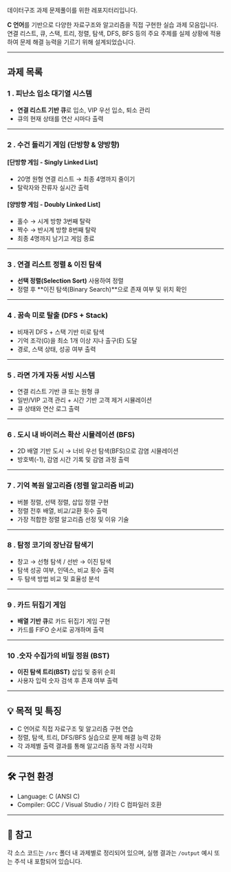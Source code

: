 데이터구조 과제 문제풀이를 위한 레포지터리입니다.

 **C 언어**를 기반으로 다양한 자료구조와 알고리즘을 직접 구현한 실습 과제 모음입니다.  
연결 리스트, 큐, 스택, 트리, 정렬, 탐색, DFS, BFS 등의 주요 주제를 실제 상황에 적용하여 문제 해결 능력을 기르기 위해 설계되었습니다.

---

##  과제 목록

### 1 . 피난소 입소 대기열 시스템
- **연결 리스트 기반 큐**로 입소, VIP 우선 입소, 퇴소 관리
- 큐의 현재 상태를 연산 시마다 출력

---

### 2️ . 수건 돌리기 게임 (단방향 & 양방향)
#### [단방향 게임 - Singly Linked List]
- 20명 원형 연결 리스트 → 최종 4명까지 줄이기
- 탈락자와 잔류자 실시간 출력

#### [양방향 게임 - Doubly Linked List]
- 홀수 → 시계 방향 3번째 탈락  
- 짝수 → 반시계 방향 8번째 탈락  
- 최종 4명까지 남기고 게임 종료

---

### 3️ . 연결 리스트 정렬 & 이진 탐색
- **선택 정렬(Selection Sort)** 사용하여 정렬
- 정렬 후 **이진 탐색(Binary Search)**으로 존재 여부 및 위치 확인

---

### 4️ . 꿈속 미로 탈출 (DFS + Stack)
- 비재귀 DFS + 스택 기반 미로 탐색
- 기억 조각(G)을 최소 1개 이상 지나 출구(E) 도달
- 경로, 스택 상태, 성공 여부 출력

---

### 5️ . 라면 가게 자동 서빙 시스템
- 연결 리스트 기반 큐 또는 원형 큐
- 일반/VIP 고객 관리 + 시간 기반 고객 제거 시뮬레이션
- 큐 상태와 연산 로그 출력

---

### 6️ . 도시 내 바이러스 확산 시뮬레이션 (BFS)
- 2D 배열 기반 도시 → 너비 우선 탐색(BFS)으로 감염 시뮬레이션
- 방호벽(-1), 감염 시간 기록 및 감염 과정 출력

---

### 7️ . 기억 복원 알고리즘 (정렬 알고리즘 비교)
- 버블 정렬, 선택 정렬, 삽입 정렬 구현
- 정렬 전후 배열, 비교/교환 횟수 출력
- 가장 적합한 정렬 알고리즘 선정 및 이유 기술

---

### 8️ . 탐정 코기의 장난감 탐색기
- 창고 → 선형 탐색 / 선반 → 이진 탐색
- 탐색 성공 여부, 인덱스, 비교 횟수 출력
- 두 탐색 방법 비교 및 효율성 분석

---

### 9️ . 카드 뒤집기 게임
- **배열 기반 큐**로 카드 뒤집기 게임 구현
- 카드를 FIFO 순서로 공개하며 출력

---

### 10 .숫자 수집가의 비밀 정원 (BST)
- **이진 탐색 트리(BST)** 삽입 및 중위 순회
- 사용자 입력 숫자 검색 후 존재 여부 출력

---

## 💡 목적 및 특징

- C 언어로 직접 자료구조 및 알고리즘 구현 연습
- 정렬, 탐색, 트리, DFS/BFS 실습으로 문제 해결 능력 강화
- 각 과제별 출력 결과를 통해 알고리즘 동작 과정 시각화

---

## 🛠️ 구현 환경

- Language: C (ANSI C)
- Compiler: GCC / Visual Studio / 기타 C 컴파일러 호환

---

## 📎 참고

각 소스 코드는 `/src` 폴더 내 과제별로 정리되어 있으며, 실행 결과는 `/output` 예시 또는 주석 내 포함되어 있습니다.
